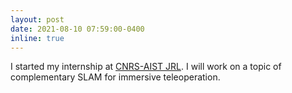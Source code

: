 ```yaml
---
layout: post
date: 2021-08-10 07:59:00-0400
inline: true
---
```


I started my internship at [CNRS-AIST JRL](https://unit.aist.go.jp/jrl-22022/index_en.html). I will work on a topic of complementary SLAM for immersive teleoperation.